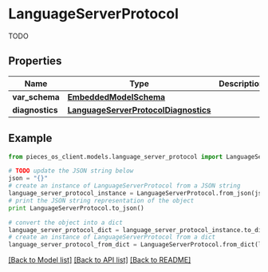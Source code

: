# LanguageServerProtocol

TODO

## Properties
Name | Type | Description | Notes
------------ | ------------- | ------------- | -------------
**var_schema** | [**EmbeddedModelSchema**](EmbeddedModelSchema.md) |  | [optional] 
**diagnostics** | [**LanguageServerProtocolDiagnostics**](LanguageServerProtocolDiagnostics.md) |  | [optional] 

## Example

```python
from pieces_os_client.models.language_server_protocol import LanguageServerProtocol

# TODO update the JSON string below
json = "{}"
# create an instance of LanguageServerProtocol from a JSON string
language_server_protocol_instance = LanguageServerProtocol.from_json(json)
# print the JSON string representation of the object
print LanguageServerProtocol.to_json()

# convert the object into a dict
language_server_protocol_dict = language_server_protocol_instance.to_dict()
# create an instance of LanguageServerProtocol from a dict
language_server_protocol_from_dict = LanguageServerProtocol.from_dict(language_server_protocol_dict)
```
[[Back to Model list]](../README.md#documentation-for-models) [[Back to API list]](../README.md#documentation-for-api-endpoints) [[Back to README]](../README.md)


